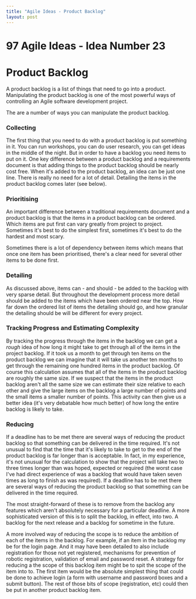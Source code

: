 ```yaml
---
title: "Agile Ideas - Product Backlog"
layout: post 
---
```


# 97 Agile Ideas - Idea Number 23 
# Product Backlog

A product backlog is a list of things that need to go into a product. Manipulating the product backlog is one of the most powerful ways of controlling an Agile software development project.

The are a number of ways you can manipulate the product backlog.

### Collecting

The first thing that you need to do with a product backlog is put something in it. You can run workshops, you can do user research, you can get ideas in the middle of the night. But in order to have a backlog you need items to put on it. One key difference between a product backlog and a requirements document is that adding things to the product backlog should be nearly cost free. When it's added to the product backlog, an idea can be just one line. There is really no need for a lot of detail.  Detailing the items in the product backlog comes later (see below).

### Prioritising

An important difference between a traditional requirements document and a product backlog is that the items in a product backlog can be ordered. Which items are put first can vary greatly from project to project. Sometimes it's best to do the simplest first, sometimes it's best to do the hardest and most scary.

Sometimes there is a lot of dependency between items which means that once one item has been prioritised, there's a clear need for several other items to be done first.

### Detailing 

As discussed above, items can - and should - be added to the backlog with very sparse detail. But throughout the development process more detail should be added to the items which have been ordered near the top.  How far down the ordered list of items the detailing should go, and how granular the detailing should be will be different for every project.

### Tracking Progress and Estimating Complexity

By tracking the progress through the items in the backlog we can get a *rough* idea of how long it might take to get through all of the items in the project backlog. If it took us a month to get through ten items on the product backlog we can imagine that it will take us another ten months to get through the remaining one hundred items in the product backlog.  Of course this calculation assumes that all of the items in the product backlog are roughly the same size. If we suspect that the items in the product backlog aren't all the same size we can estimate their size relative to each other and give the large items on the backlog a large number of points and the small items a smaller number of points. This activity can then give us a better idea (it's very debatable how much better) of how long the entire backlog is likely to take.

### Reducing
 If a deadline has to be met there are several ways of reducing the product backlog so that something can be delivered in the time required. It's not unusual to find that the time that it's likely to take to get to the end of the product backlog is far longer than is acceptable. In fact, in my experience, it's not unusual for the calculation to show that the project will take two to three times longer than was hoped, expected or required (the worst case I've had direct experience of was a backlog that would have taken seven times as long to finish as was required). If a deadline has to be met there are several ways of reducing the product backlog so that something can be delivered in the time required. 

The most straight-forward of these is to remove from the backlog any features which aren't absolutely necessary for a particular deadline. A more sophisticated version of this is to split the backlog, in effect, into two.  A backlog for the next release and a backlog for sometime in the future.

A more involved way of reducing the scope is to reduce the ambition of each of the items in the backlog. For example, if an item in the backlog my be for the login page. And it may have been detailed to also include registration for those not yet registered, mechanisms for prevention of robotic registration, validation of email and password reset. A strategy for reducing a the scope of this backlog item might be to spit the scope of the item into to.  The first item would be the absolute simplest thing that could be done to achieve login (a form with username and password boxes and a submit button). The rest of those bits of scope (registration, etc) could then be put in another product backlog item.



